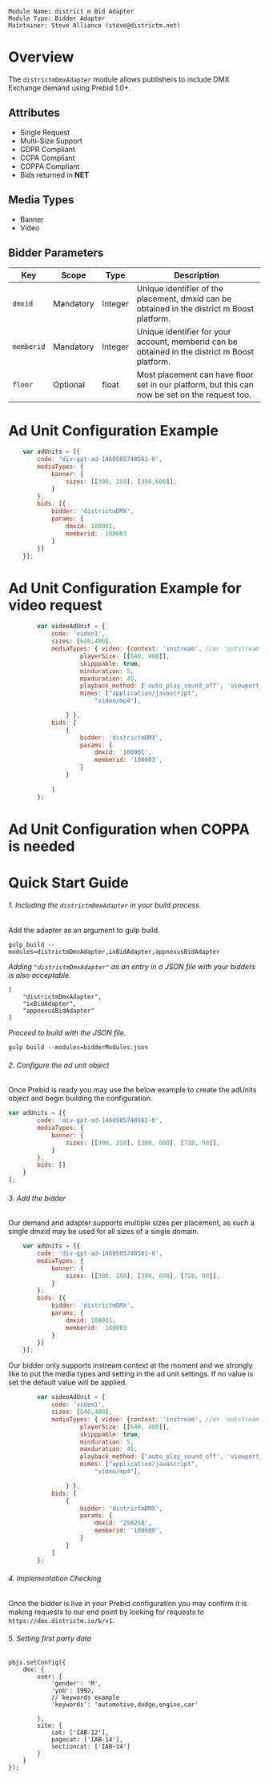```
Module Name: district m Bid Adapter
Module Type: Bidder Adapter
Maintainer: Steve Alliance (steve@districtm.net)
```

# Overview

The `districtmDmxAdapter` module allows publishers to include DMX Exchange demand using Prebid 1.0+.

## Attributes

* Single Request
* Multi-Size Support
* GDPR Compliant
* CCPA Compliant
* COPPA Compliant
* Bids returned in **NET**

 ## Media Types
 
* Banner
* Video
## Bidder Parameters

| Key | Scope | Type | Description
| --- | --- | --- | ---
| `dmxid` | Mandatory | Integer | Unique identifier of the placement, dmxid can be obtained in the district m Boost platform.
| `memberid` | Mandatory | Integer | Unique identifier for your account, memberid can be obtained in the district m Boost platform.
| `floor` | Optional | float | Most placement can have floor set in our platform, but this can now be set on the request too.

# Ad Unit Configuration Example

```javascript
    var adUnits = [{
        code: 'div-gpt-ad-1460505748561-0',
        mediaTypes: {
            banner: {
                sizes: [[300, 250], [300,600]],
            }
        },
        bids: [{
            bidder: 'districtmDMX',
            params: {
                dmxid: 100001,
                memberid:  100003
            }
        }]
    }];
```

# Ad Unit Configuration Example for video request

```javascript
        var videoAdUnit = {
            code: 'video1',
            sizes: [640,480],
            mediaTypes: { video: {context: 'instream', //or 'outstream'
                    playerSize: [[640, 480]],
                    skipppable: true,
                    minduration: 5,
                    maxduration: 45,
                    playback_method: ['auto_play_sound_off', 'viewport_sound_off'],
                    mimes: ["application/javascript",
                        "video/mp4"],

                } },
            bids: [
                {
                    bidder: 'districtmDMX',
                    params: {
                        dmxid: '100001',
                        memberid: '100003',
                    }
                }
         
            ]
        };
```


# Ad Unit Configuration when COPPA is needed


# Quick Start Guide

###### 1. Including the `districtmDmxAdapter` in your build process.

Add the adapter as an argument to gulp build.

```
gulp build --modules=districtmDmxAdapter,ixBidAdapter,appnexusBidAdapter
```

*Adding `"districtmDmxAdapter"` as an entry in a JSON file with your bidders is also acceptable.*

```
[
	"districtmDmxAdapter",
	"ixBidAdapter",
	"appnexusBidAdapter"
]
```

*Proceed to build with the JSON file.*

```
gulp build --modules=bidderModules.json
```

###### 2. Configure the ad unit object

Once Prebid is ready you may use the below example to create the adUnits object and begin building the configuration.

```javascript
var adUnits = [{
		code: 'div-gpt-ad-1460505748561-0',
		mediaTypes: {
			banner: {
				sizes: [[300, 250], [300, 600], [728, 90]],
			}
		},
		bids: []
	}
];
```

###### 3. Add the bidder

Our demand and adapter supports multiple sizes per placement, as such a single dmxid may be used for all sizes of a single domain.

```javascript
    var adUnits = [{
        code: 'div-gpt-ad-1460505748561-0',
        mediaTypes: {
            banner: {
                sizes: [[300, 250], [300, 600], [728, 90]],
            }
        },
        bids: [{
            bidder: 'districtmDMX',
            params: {
                dmxid: 100001,
                memberid:  100003
            }
        }]
    }];
```

Our bidder only supports instream context at the moment and we strongly like to put the media types and setting in the ad unit settings.
If no value is set the default value will be applied.

```javascript
        var videoAdUnit = {
            code: 'video1',
            sizes: [640,480],
            mediaTypes: { video: {context: 'instream', //or 'outstream'
                    playerSize: [[640, 480]],
                    skipppable: true,
                    minduration: 5,
                    maxduration: 45,
                    playback_method: ['auto_play_sound_off', 'viewport_sound_off'],
                    mimes: ["application/javascript",
                        "video/mp4"],

                } },
            bids: [
                {
                    bidder: 'districtmDMX',
                    params: {
                        dmxid: '250258',
                        memberid: '100600',
                    }
                }
            ]
        };
```

###### 4. Implementation Checking

Once the bidder is live in your Prebid configuration you may confirm it is making requests to our end point by looking for requests to `https://dmx.districtm.io/b/v1`. 


###### 5. Setting first party data 

```code
pbjs.setConfig({
    dmx: {
        user: {
            'gender': 'M',
            'yob': 1992,
            // keywords example
            'keywords': 'automotive,dodge,engine,car'
            
        },
        site: {
            cat: ['IAB-12'],
            pagecat: ['IAB-14'],
            sectioncat: ['IAB-24']
        }
    }
});
```
